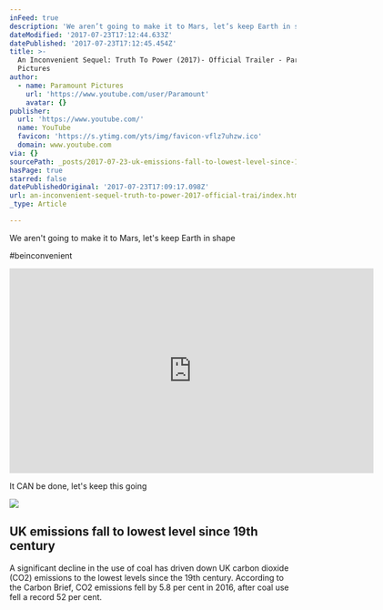 ```yaml
---
inFeed: true
description: 'We aren’t going to make it to Mars, let’s keep Earth in shape'
dateModified: '2017-07-23T17:12:44.633Z'
datePublished: '2017-07-23T17:12:45.454Z'
title: >-
  An Inconvenient Sequel: Truth To Power (2017)- Official Trailer - Paramount
  Pictures
author:
  - name: Paramount Pictures
    url: 'https://www.youtube.com/user/Paramount'
    avatar: {}
publisher:
  url: 'https://www.youtube.com/'
  name: YouTube
  favicon: 'https://s.ytimg.com/yts/img/favicon-vflz7uhzw.ico'
  domain: www.youtube.com
via: {}
sourcePath: _posts/2017-07-23-uk-emissions-fall-to-lowest-level-since-19th-century.md
hasPage: true
starred: false
datePublishedOriginal: '2017-07-23T17:09:17.098Z'
url: an-inconvenient-sequel-truth-to-power-2017-official-trai/index.html
_type: Article

---
```

We aren't going to make it to Mars, let's keep Earth in shape

\#beinconvenient

<iframe src="https://cdn.embedly.com/widgets/media.html?src=https%3A%2F%2Fwww.youtube.com%2Fembed%2FhuX1bmfdkyA%3Ffeature%3Doembed&amp;url=http%3A%2F%2Fwww.youtube.com%2Fwatch%3Fv%3DhuX1bmfdkyA&amp;image=https%3A%2F%2Fi.ytimg.com%2Fvi%2FhuX1bmfdkyA%2Fhqdefault.jpg&amp;key=a715cf41cc93453ca338d350cd26f87b&amp;type=text%2Fhtml&amp;schema=youtube" width="640" height="360" scrolling="no" frameborder="0" allowfullscreen="" style=""></iframe>

It CAN be done, let's keep this going

<article style=""><img src="https://imgflo.herokuapp.com/graph/2b2431f8e7ba7b0/6d4ae8c3414453ab79d815b74ed93f1a/croprotate.jpg?cropheight=856&amp;cropwidth=647&amp;degrees=0&amp;input=http%3A%2F%2Fwww.climateactionprogramme.org%2Fimages%2Fsite%2FCA1617.jpg&amp;x=0&amp;y=32" /><h1>UK emissions fall to lowest level since 19th century</h1><p>A significant decline in the use of coal has driven down UK carbon dioxide (CO2) emissions to the lowest levels since the 19th century. According to the Carbon Brief, CO2 emissions fell by 5.8 per cent in 2016, after coal use fell a record 52 per cent.</p></article>